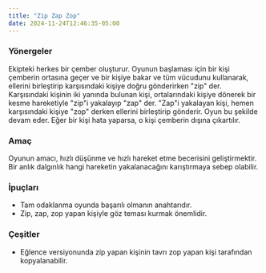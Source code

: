 ```yaml
---
title: "Zip Zap Zop"
date: 2024-11-24T12:46:35-05:00
---
```


### Yönergeler 

Ekipteki herkes bir çember oluşturur. Oyunun başlaması için bir kişi çemberin ortasına geçer ve bir kişiye bakar ve tüm vücudunu kullanarak, ellerini birleştirip karşısındaki kişiye doğru gönderirken "zip" der. Karşısındaki kişinin iki yanında bulunan kişi, ortalarındaki kişiye dönerek bir kesme hareketiyle "zip"i yakalayıp "zap" der. "Zap"i yakalayan kişi, hemen karşısındaki kişiye "zop" derken ellerini birleştirip gönderir. Oyun bu şekilde devam eder. Eğer bir kişi hata yaparsa, o kişi çemberin dışına çıkartılır. 

### Amaç 
Oyunun amacı, hızlı düşünme ve hızlı hareket etme becerisini geliştirmektir. Bir anlık dalgınlık hangi hareketin yakalanacağını karıştırmaya sebep olabilir. 

### İpuçları

- Tam odaklanma oyunda başarılı olmanın anahtarıdır.
- Zip, zap, zop yapan kişiyle göz teması kurmak önemlidir.

### Çeşitler 

- Eğlence versiyonunda zip yapan kişinin tavrı zop yapan kişi tarafından kopyalanabilir. 
